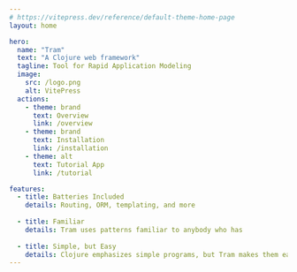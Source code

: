 ```yaml
---
# https://vitepress.dev/reference/default-theme-home-page
layout: home

hero:
  name: "Tram"
  text: "A Clojure web framework"
  tagline: Tool for Rapid Application Modeling
  image:
    src: /logo.png
    alt: VitePress
  actions:
    - theme: brand
      text: Overview
      link: /overview
    - theme: brand
      text: Installation
      link: /installation
    - theme: alt
      text: Tutorial App
      link: /tutorial

features:
  - title: Batteries Included 
    details: Routing, ORM, templating, and more 
  
  - title: Familiar
    details: Tram uses patterns familiar to anybody who has 
  
  - title: Simple, but Easy
    details: Clojure emphasizes simple programs, but Tram makes them easy to write 
---
```


